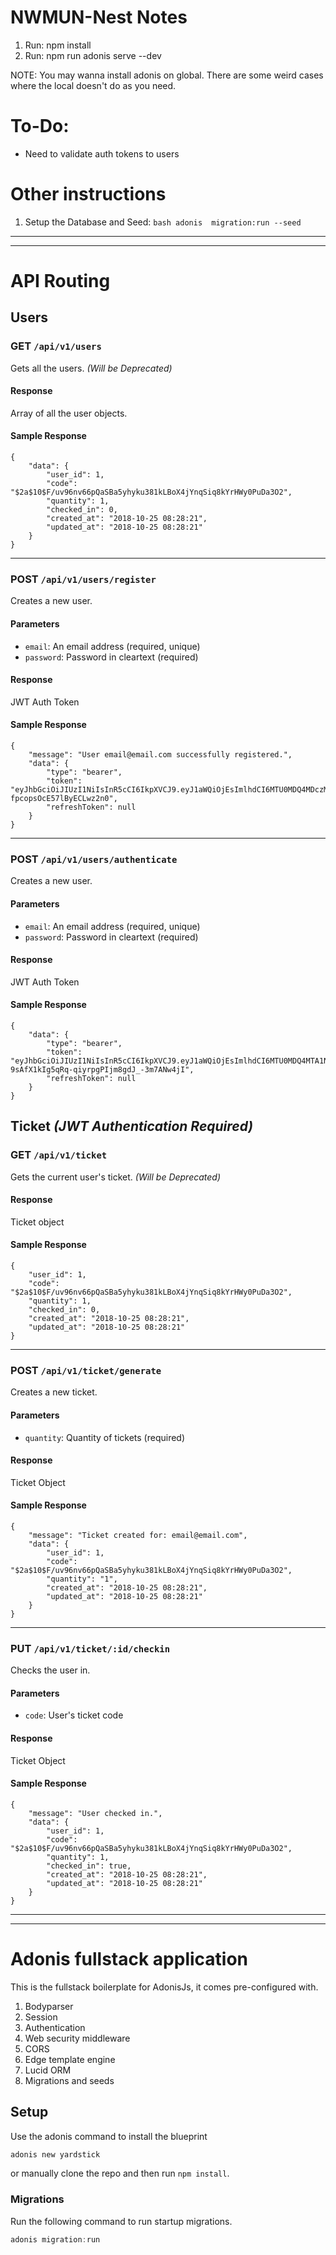 # NWMUN-Nest Notes

1. Run: npm install
2. Run: npm run adonis serve --dev

NOTE: You may wanna install adonis on global. There are some weird cases where the local doesn't do as you need.

# To-Do:
* Need to validate auth tokens to users

# Other instructions
1. Setup the Database and Seed: ```bash adonis  migration:run --seed```

---
--- 
# API Routing

## Users
### GET `/api/v1/users`
Gets all the users. _(Will be Deprecated)_
#### Response
Array of all the user objects.
#### Sample Response
```
{
    "data": {
        "user_id": 1,
        "code": "$2a$10$F/uv96nv66pQaSBa5yhyku381kLBoX4jYnqSiq8kYrHWy0PuDa3O2",
        "quantity": 1,
        "checked_in": 0,
        "created_at": "2018-10-25 08:28:21",
        "updated_at": "2018-10-25 08:28:21"
    }
}
```
---
### POST `/api/v1/users/register`
Creates a new user.
#### Parameters
* `email`: An email address (required, unique)
* `password`: Password in cleartext (required)

#### Response
JWT Auth Token
#### Sample Response
```
{
    "message": "User email@email.com successfully registered.",
    "data": {
        "type": "bearer",
        "token": "eyJhbGciOiJIUzI1NiIsInR5cCI6IkpXVCJ9.eyJ1aWQiOjEsImlhdCI6MTU0MDQ4MDczMH0.Np5nWQyjZt1P_U0WpRyv-fpcopsOcE57lByECLwz2n0",
        "refreshToken": null
    }
}
```
---
### POST `/api/v1/users/authenticate`
Creates a new user.
#### Parameters
* `email`: An email address (required, unique)
* `password`: Password in cleartext (required)

#### Response
JWT Auth Token
#### Sample Response
```
{
    "data": {
        "type": "bearer",
        "token": "eyJhbGciOiJIUzI1NiIsInR5cCI6IkpXVCJ9.eyJ1aWQiOjEsImlhdCI6MTU0MDQ4MTA1NH0.hFR-9sAfX1kIg5qRq-qiyrpgPIjm8gdJ_-3m7ANw4jI",
        "refreshToken": null
    }
}
```

## Ticket _(JWT Authentication Required)_
### GET `/api/v1/ticket`
Gets the current user's ticket. _(Will be Deprecated)_
#### Response
Ticket object
#### Sample Response
```
{
    "user_id": 1,
    "code": "$2a$10$F/uv96nv66pQaSBa5yhyku381kLBoX4jYnqSiq8kYrHWy0PuDa3O2",
    "quantity": 1,
    "checked_in": 0,
    "created_at": "2018-10-25 08:28:21",
    "updated_at": "2018-10-25 08:28:21"
}
```
---
### POST `/api/v1/ticket/generate`
Creates a new ticket.
#### Parameters
* `quantity`: Quantity of tickets (required)

#### Response
Ticket Object
#### Sample Response
```
{
    "message": "Ticket created for: email@email.com",
    "data": {
        "user_id": 1,
        "code": "$2a$10$F/uv96nv66pQaSBa5yhyku381kLBoX4jYnqSiq8kYrHWy0PuDa3O2",
        "quantity": "1",
        "created_at": "2018-10-25 08:28:21",
        "updated_at": "2018-10-25 08:28:21"
    }
}
```
---
### PUT `/api/v1/ticket/:id/checkin`
Checks the user in.
#### Parameters
* `code`: User's ticket code

#### Response
Ticket Object
#### Sample Response
```
{
    "message": "User checked in.",
    "data": {
        "user_id": 1,
        "code": "$2a$10$F/uv96nv66pQaSBa5yhyku381kLBoX4jYnqSiq8kYrHWy0PuDa3O2",
        "quantity": 1,
        "checked_in": true,
        "created_at": "2018-10-25 08:28:21",
        "updated_at": "2018-10-25 08:28:21"
    }
}
```

---
---

# Adonis fullstack application

This is the fullstack boilerplate for AdonisJs, it comes pre-configured with.

1. Bodyparser
2. Session
3. Authentication
4. Web security middleware
5. CORS
6. Edge template engine
7. Lucid ORM
8. Migrations and seeds

## Setup

Use the adonis command to install the blueprint

```bash
adonis new yardstick
```

or manually clone the repo and then run `npm install`.


### Migrations

Run the following command to run startup migrations.

```js
adonis migration:run
```
